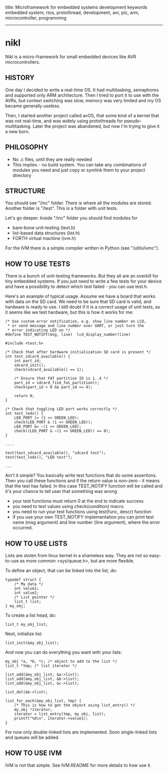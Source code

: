 title: Microframework for embedded systems development
keywords embedded system, rtos, protothread, development, avr, pic, arm, microcontroller, programming

---

nikl
====

Nikl is a micro-framework for small embedded devices like AVR
microcontrollers.

HISTORY
-------

One day I decided to write a real-time OS. It had multitasking, semaphores and
supported only ARM architecture. Then I tried to port it to use with the AVRs,
but context switching was slow, memory was very limited and my OS became
generally useless.

Then, I started another project called avOS, that some kind of a kernel that
was not real-time, and was widely using protothreads for pseudo-multitasking.
Later the project was abandoned, but now I'm trying to give it a new born.

PHILOSOPHY
----------

* No .c files, until they are really needed
* This implies - no build system. You can take any combinations of modules you
  need and just copy or symlink them to your project directory


STRUCTURE
---------

You should see "/inc" folder. There is where all the modules are stored.
Another folder is "/test". This is a folder with unit tests. 

Let's go deeper. Inside "/inc" folder you should find modules for

* bare-bone unit-testing (test.h)
* list-based data structures (list.h)
* FORTH virtual machine (ivm.h)

For the IVM there is a simple compiler written in Python (see "/utils/ivmc").

HOW TO USE TESTS
----------------

There is a bunch of unit-testing frameworks. But they all are an overkill for
tiny embedded systems. If you just need to write a few tests for your device
and have a possibility to detect which test failed - you can use test.h.

Here's an example of typical usage. Assume we have a board that works with data
on the SD card. We need to be sure that SD card is valid, and hardware is ready
to use.  I still doubt if it is a correct usage of unit tests, as it seems like
we test hardware, but this is how it works for me:

	/* Use custom error notification, e.g. show line number on LCD,
	 * or send message and line number over UART, or just turn the
	 * error indicating LED on */
	#define TEST_NOTIFY(msg, line)	lcd_display_number(line)

	#include <test.h>

	/* Check that after hardware initialization SD card is present */
	int test_sdcard_available() {
		int part_id;
		sdcard_init();
		check(sdcard_available() == 1);

		/* Ensure that FAT partition ID is 1..4 */
		part_id = sdcard_find_fat_partition();
		check(part_id > 0 && part_id <= 4);

		return 0;
	}

	/* Check that toggling LED port works correctly */
	int test_leds() {
		LED_PORT |= (1 << GREEN_LED);
		check(LED_PORT & (1 << GREEN_LED));
		LED_PORT &= ~(1 << GREEN_LED);
		check((LED_PORT & ~(1 << GREEN_LED)) == 0);
	}

	....

	test(test_sdcard_available(), "sdcard test");
	test(test_leds(), "LED test");

	...

Ain't it simple? You basically write test functions that do some assertions.
Then you call these functions and if the return value is non-zero - it means
that the test has failed. In this case TEST_NOTIFY function will be called and
it's your chance to tell user that something was wrong

* your test functions must return 0 at the end to indicate success
* you need to test values using check(condition) macro.
* you need to run your test functions using test(func, descr) function
* if you use your own TEST_NOTIFY implementation you can print test name
  (msg argument) and line number (line argument), where the error occurred.

HOW TO USE LISTS
----------------

Lists are stolen from linux kernel in a shameless way. They are not so easy-to-use
as more common <sys/queue.h>, but are more flexible.

To define an object, that can be linked into the list, do:

	typedef struct {
		/* My data */
		int value1;
		int value2;
		/* List pointer */
		list_t list;
	} my_obj;

To create a list head, do:

	list_t my_obj_list;

Next, initialize list:

	list_init(&my_obj_list);

And now you can do everything you want with your lists:

	my_obj *a, *b, *c; /* object to add to the list */
	list_t *tmp; /* list iterator */

	list_add(&my_obj_list, &a->list);
	list_add(&my_obj_list, &b->list);
	list_add(&my_obj_list, &c->list);

	list_del(&b->list);

	list_for_each(&my_obj_list, tmp) {
		/* This is how to get the object using list_entry() */
		my_obj *iterator;
		iterator = list_entry(tmp, my_obj, list);
		printf("%d\n", iterator->value1);
	}

For now only double-linked lists are implemented. Soon single-linked lists and
queues will be added.

HOW TO USE IVM
--------------

IVM is not that simple. See IVM.README for more details to how use it.

